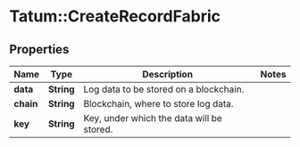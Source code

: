 # Tatum::CreateRecordFabric

## Properties
Name | Type | Description | Notes
------------ | ------------- | ------------- | -------------
**data** | **String** | Log data to be stored on a blockchain. | 
**chain** | **String** | Blockchain, where to store log data. | 
**key** | **String** | Key, under which the data will be stored. | 

